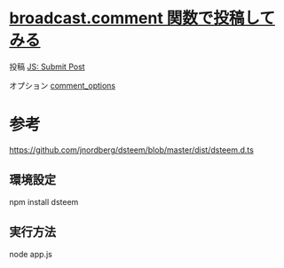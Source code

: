 # [broadcast.comment 関数で投稿してみる](https://steemit.com/hive-161179/@yasu/broadcast-comment)

投稿
[JS: Submit Post](https://developers.steem.io/tutorials-javascript/submit_post)

オプション
[comment_options](https://developers.steem.io/apidefinitions/#broadcast_ops_comment_options)

# 参考
https://github.com/jnordberg/dsteem/blob/master/dist/dsteem.d.ts

## 環境設定

npm install dsteem

## 実行方法

node app.js